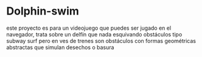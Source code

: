# Dolphin-swim
este proyecto es para un videojuego que puedes ser jugado en el navegador, trata sobre un delfín que nada esquivando obstáculos tipo subway surf pero en ves de trenes son obstáculos con formas geométricas abstractas que simulan desechos o basura
